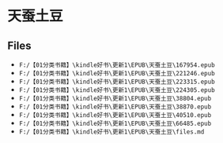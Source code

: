 # 天蚕土豆

## Files

- `F:/【01分类书籍】\kindle好书\更新1\EPUB\天蚕土豆\167954.epub`
- `F:/【01分类书籍】\kindle好书\更新1\EPUB\天蚕土豆\221246.epub`
- `F:/【01分类书籍】\kindle好书\更新1\EPUB\天蚕土豆\223315.epub`
- `F:/【01分类书籍】\kindle好书\更新1\EPUB\天蚕土豆\224305.epub`
- `F:/【01分类书籍】\kindle好书\更新1\EPUB\天蚕土豆\38804.epub`
- `F:/【01分类书籍】\kindle好书\更新1\EPUB\天蚕土豆\38870.epub`
- `F:/【01分类书籍】\kindle好书\更新1\EPUB\天蚕土豆\40510.epub`
- `F:/【01分类书籍】\kindle好书\更新1\EPUB\天蚕土豆\66485.epub`
- `F:/【01分类书籍】\kindle好书\更新1\EPUB\天蚕土豆\files.md`
